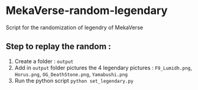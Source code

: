 # MekaVerse-random-legendary
Script for the randomization of legendry of MekaVerse

## Step to replay the random : 
1. Create a folder : ``output``
2. Add in ``output`` folder pictures the 4 legendary pictures : ``F9_Lumidh.png``, ``Horus.png``, ``OG_DeathStone.png``, ``Yamabushi.png``
3. Run the python script ``python set_legendary.py``
